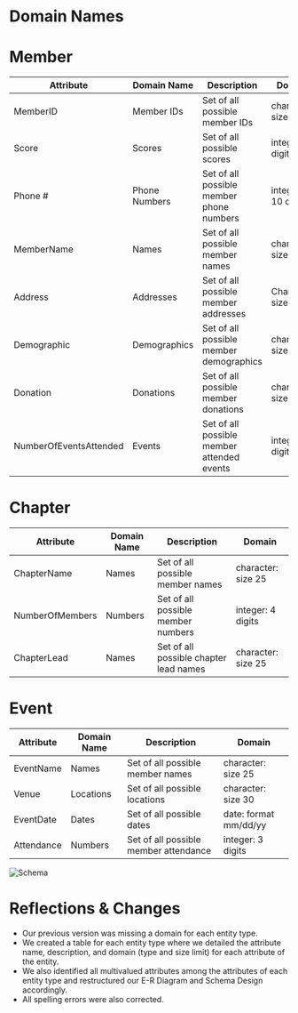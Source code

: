 # Domain Names

# Member
| Attribute       | Domain Name  | Description                                 | Domain                        |
|-----------------|--------------|---------------------------------------------|-------------------------------|
| MemberID        | Member IDs   | Set of all possible member IDs              | character: size 10            |
| Score           | Scores       | Set of all possible scores                  | integer: 3 digits             |
| Phone #         | Phone Numbers| Set of all possible member phone numbers    | integer: 10 digits            |
| MemberName      | Names        | Set of all possible member names            | character: size 25            |
| Address         | Addresses    | Set of all possible member addresses        | Character: size 30            |
| Demographic     | Demographics | Set of all possible member demographics     | character: size 25            |
| Donation        | Donations    | Set of all possible member donations        | character: size 25            |
| NumberOfEventsAttended | Events| Set of all possible member attended events | integer: 3 digits             |

# Chapter
| Attribute       | Domain Name  | Description                               | Domain                        |
|-----------------|--------------|-------------------------------------------|-------------------------------|
| ChapterName      | Names        | Set of all possible member names          | character: size 25            |
| NumberOfMembers | Numbers      | Set of all possible member numbers        | integer: 4 digits             |
| ChapterLead     | Names        | Set of all possible chapter lead names    | character: size 25            |

# Event
| Attribute   | Domain Name | Description                           | Domain                      |
|-------------|-------------|---------------------------------------|-----------------------------|
| EventName   | Names       | Set of all possible member names      | character: size 25          |
| Venue       | Locations   | Set of all possible locations         | character: size 30          |
| EventDate   | Dates       | Set of all possible dates             | date: format mm/dd/yy       |
| Attendance  | Numbers     | Set of all possible member attendance | integer: 3 digits           |


![Schema](Updated_Schema.PNG, "Schema")

# Reflections & Changes
- Our previous version was missing a domain for each entity type. 
- We created a table for each entity type where we detailed the attribute name, description, and domain (type and size limit) for each attribute of the entity.
- We also identified all multivalued attributes among the attributes of each entity type and restructured our E-R Diagram and Schema Design accordingly. 
- All spelling errors were also corrected.


